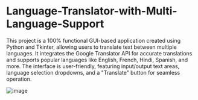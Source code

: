 # Language-Translator-with-Multi-Language-Support
This project is a 100% functional GUI-based application created using Python and Tkinter, allowing users to translate text between multiple languages. It integrates the Google Translator API for accurate translations and supports popular languages like English, French, Hindi, Spanish, and more. The interface is user-friendly, featuring input/output text areas, language selection dropdowns, and a "Translate" button for seamless operation.

![image](https://github.com/user-attachments/assets/1404b0e0-6749-49ed-a1b6-1cee26554e2e)
